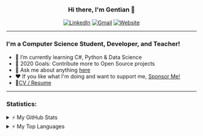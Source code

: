 <h3 align="center">Hi there, I'm Gentian 👋</h3>

<p align="center">
<a href="https://www.linkedin.com/in/gentian-gashi/" target="_blank"><img alt="LinkedIn" src="https://img.shields.io/badge/linkedin-%230077B5.svg?&style=for-the-badge&logo=linkedin&logoColor=white" /></a>
<a href="mailto:genti_gashi8@hotmail.com" target="_blank"><img alt="Gmail" src="https://img.shields.io/badge/gmail-%23D14836.svg?&style=for-the-badge&logo=gmail&logoColor=white" /></a> 
<a href="https://gentiangashi.me/" target="_blank"><img alt="Website" src="https://img.shields.io/badge/website%20-%23323330.svg?&style=for-the-badge&logo=javascript&logoColor=%23F7DF1E" /></a> 
</p>

<!--**GentianGashi/GentianGashi** is a ✨ _special_ ✨ repository because its `README.md` (this file) appears on your GitHub profile.-->
---
### I'm a Computer Science Student, Developer, and Teacher!

- 🌱 I’m currently learning C#, Python & Data Science
- 🥅 2020 Goals: Contribute more to Open Source projects
- 💬 Ask me about anything [here](https://github.com/GentianGashi/GentianGashi/issues)
- ❤️ If you like what I'm doing and want to support me, [Sponsor Me!](https://github.com/sponsors/GentianGashi)
- 📝[CV / Resume](https://drive.google.com/file/d/1A76ljQU96k7llZZhW-A9G8uTLNCnrnV_/view)

---
### Statistics:
<details>
<summary>⚡ My GitHub Stats</summary>
<p align="center"> <img src="https://github-readme-stats.vercel.app/api?username=GentianGashi&show_icons=true&theme=default" alt="GentianGashi" />
</details>
  <details>
<summary>⚡ My Top Languages</summary>
<p align="center"> <img align="center" src="https://github-readme-stats.vercel.app/api/top-langs/?username=gentiangashi&layout=compact&hide=html" />
</details>
